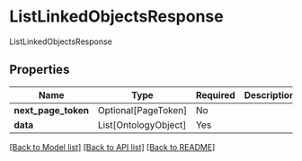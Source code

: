 # ListLinkedObjectsResponse

ListLinkedObjectsResponse

## Properties
| Name | Type | Required | Description |
| ------------ | ------------- | ------------- | ------------- |
**next_page_token** | Optional[PageToken] | No |  |
**data** | List[OntologyObject] | Yes |  |


[[Back to Model list]](../../../README.md#models-v1-link) [[Back to API list]](../../README.md#documentation-for-api-endpoints) [[Back to README]](../../README.md)
